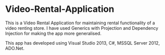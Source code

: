 # Video-Rental-Application
This is a Video Rental Application for maintaining rental functionality of a video renting store. I have used Generics with Projection and Dependency Injection for making the app more generalised.

This app has developed using Visual Studio 2013, C#, MSSQL Server 2012, ADO.Net.
